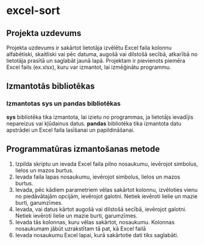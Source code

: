 # excel-sort
## Projekta uzdevums
Projekta uzdevums ir sakārtot lietotāja izvēlētu Excel faila kolonnu alfabētiski, skaitliski vai pēc datuma, augošā vai dilstošā secībā, atkarībā no lietotāja prasītā un saglabāt jaunā lapā. Projektam ir pievienots piemēra Excel fails (ex.xlsx), kuru var izmantot, lai izmēģinātu programmu.
## Izmantotās bibliotēkas
### Izmantotas sys un pandas bibliotēkas
**sys** bibliotēka tika izmantota, lai izietu no programmas, ja lietotājs ievadījis nepareizus vai kļūdainus datus.
**pandas** bibliotēka tika izmantota datu apstrādei un Excel faila lasīšanai un papildināšanai.
## Programmatūras izmantošanas metode
1. Izpilda skriptu un ievada Excel faila pilno nosaukumu, ievērojot simbolus, lielos un mazos burtus.
2. Ievada faila lapas nosaukumu, ievērojot simbolus, lielos un mazos burtus.
3. Ievada, pēc kādiem parametriem vēlas sakārtot kolonnu, izvēloties vienu no piedāvātajām opcijām, ievērojot galotni. Netiek ievēroti lielie un mazie burti, garumzīmes.
4. Ievada, vai datus kārtot augošā vai dilstošā secībā, ievērojot galotni. Netiek ievēroti lielie un mazie burti, garumzīmes.
5. Ievada tās kolonnas, kuru vēlas sakārtot, nosaukumu. Kolonnas nosaukumam jābūt uzrakstītam tā pat, kā Excel failā
6. Ievada nosaukumu Excel lapai, kurā sakārtotie dati tiks saglabāti.